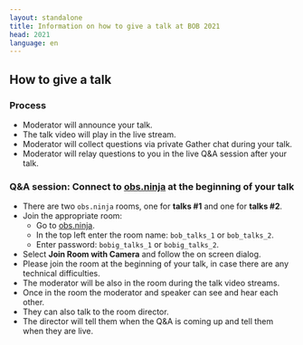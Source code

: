 ```yaml
---
layout: standalone
title: Information on how to give a talk at BOB 2021
head: 2021
language: en
---
```


## How to give a talk

### Process

- Moderator will announce your talk.
- The talk video will play in the live stream.
- Moderator will collect questions via private Gather chat during your talk.
- Moderator will relay questions to you in the live Q&A session after your talk.

### Q&A session: Connect to [obs.ninja](https://obs.ninja) at the beginning of your talk

- There are two ```obs.ninja``` rooms, one for **talks #1** and one for **talks #2**.
- Join the appropriate room:
  - Go to [obs.ninja](https://obs.ninja).
  - In the top left enter the room name: ```bob_talks_1``` or ```bob_talks_2```.
  - Enter password: ```bobig_talks_1``` or ```bobig_talks_2```.
- Select **Join Room with Camera** and follow the on screen dialog.
- Please join the room at the beginning of your talk, in case there are any
  technical difficulties.
- The moderator will be also in the room during the talk video streams.
- Once in the room the moderator and speaker can see and hear each other.
- They can also talk to the room director.
- The director will tell them when the Q&A is coming up and tell them when they
  are live.
